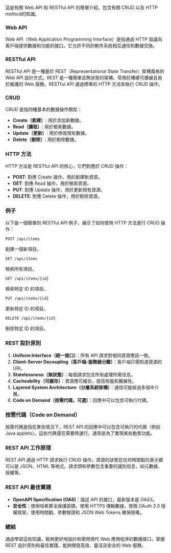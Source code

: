 這是有關 Web API 和 RESTful API 的簡單介紹，包含有關 CRUD 以及 HTTP method的知識。

### Web API
Web API（Web Application Programming Interface）是指通過 HTTP 協議向客戶端提供數據和功能的接口。它允許不同的軟件系統相互通信和數據交換。

### RESTful API
RESTful API 是一種基於 REST（Representational State Transfer）架構風格的 Web API 設計方式。REST 是一種簡單且無狀態的架構，常用於構建可擴展且易於維護的 Web 服務。RESTful API 通過標準的 HTTP 方法來執行 CRUD 操作。

### CRUD
CRUD 是指四種基本的數據操作類型：
- **Create（創建）**: 用於添加新數據。
- **Read（讀取）**: 用於檢索數據。
- **Update（更新）**: 用於修改現有數據。
- **Delete（刪除）**: 用於刪除數據。

### HTTP 方法
HTTP 方法是 RESTful API 的核心，它們對應於 CRUD 操作：
- **POST**: 對應 Create 操作，用於創建新資源。
- **GET**: 對應 Read 操作，用於檢索資源。
- **PUT**: 對應 Update 操作，用於更新現有資源。
- **DELETE**: 對應 Delete 操作，用於刪除資源。

### 例子
以下是一個簡單的 RESTful API 例子，展示了如何使用 HTTP 方法進行 CRUD 操作：

```http
POST /api/items
```
創建一個新項目。

```http
GET /api/items
```
檢索所有項目。

```http
GET /api/items/{id}
```
檢索特定 ID 的項目。

```http
PUT /api/items/{id}
```
更新特定 ID 的項目。

```http
DELETE /api/items/{id}
```
刪除特定 ID 的項目。

### REST 設計原則
1. **Uniform Interface（統一接口）**：所有 API 請求對相同資源應該一致。
2. **Client-Server Decoupling（客戶端-服務器分離）**：客戶端只需知道資源的 URI。
3. **Statelessness（無狀態）**：每個請求包含所有處理所需信息。
4. **Cacheability（可緩存）**：資源應可緩存，提高性能和擴展性。
5. **Layered System Architecture（分層系統架構）**：通信可能經過多個中介層。
6. **Code on Demand（按需代碼，可選）**：回應中可以包含可執行代碼。

### 按需代碼（Code on Demand）
按需代碼是指在某些情況下，REST API 的回應中可以包含可執行的代碼（例如 Java applets）。這些代碼僅在需要時運行，通常是為了實現某些動態功能。

### REST API 工作原理
REST API 通過 HTTP 請求執行 CRUD 操作。資源的狀態在任何時間點的表示都可以是 JSON、HTML 等格式。請求頭和參數包含重要的識別信息，如元數據、授權等。

### REST API 最佳實踐
- **OpenAPI Specification (OAS)**：描述 API 的接口，最新版本是 OAS3。
- **安全性**：使用哈希算法保護密碼，使用 HTTPS 傳輸數據，使用 OAuth 2.0 授權框架，使用時間戳、參數驗證和 JSON Web Tokens 確保授權。

### 總結
通過學習這些知識，能夠更好地設計和使用現代 Web 應用程序的數據接口。掌握 REST 設計原則和最佳實踐，能夠開發高效、靈活且安全的 Web 服務。